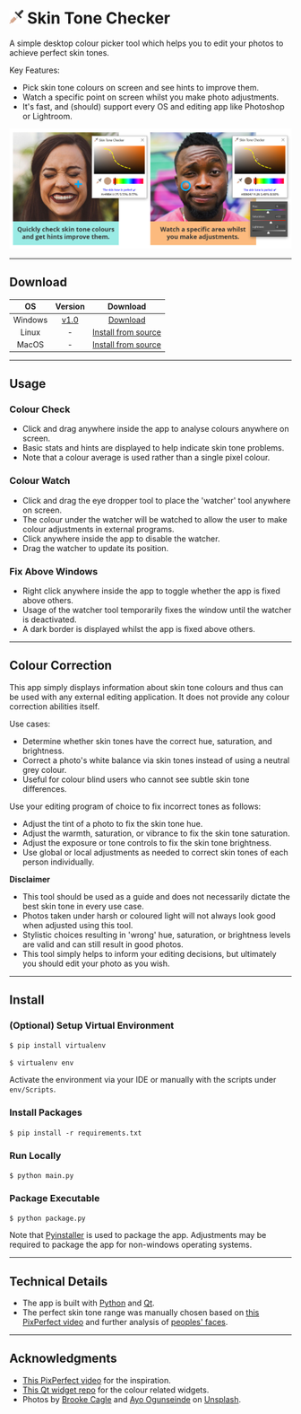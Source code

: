 # ![Icon](https://raw.githubusercontent.com/kangabru/skin-tone-checker/assets/readme/logo.png) Skin Tone Checker

A simple desktop colour picker tool which helps you to edit your photos to achieve perfect skin tones.

Key Features:
- Pick skin tone colours on screen and see hints to improve them.
- Watch a specific point on screen whilst you make photo adjustments.
- It's fast, and (should) support every OS and editing app like Photoshop or Lightroom.

![Banner Image](https://raw.githubusercontent.com/kangabru/skin-tone-checker/assets/readme/banner.jpg)

---

## Download

| OS | Version | Download |
|:---:|:---:|:---:|
| Windows | [v1.0](https://github.com/kangabru/skin-tone-checker/releases/tag/v1.0) | [Download](https://github.com/kangabru/skin-tone-checker/releases/download/v1.0/Skin.Tone.Checker.exe) |
| Linux | - | [Install from source](#Install) |
| MacOS | - | [Install from source](#Install) |

---

## Usage

### Colour Check
- Click and drag anywhere inside the app to analyse colours anywhere on screen.
- Basic stats and hints are displayed to help indicate skin tone problems.
- Note that a colour average is used rather than a single pixel colour.

### Colour Watch
- Click and drag the eye dropper tool to place the 'watcher' tool anywhere on screen.
- The colour under the watcher will be watched to allow the user to make colour adjustments in external programs.
- Click anywhere inside the app to disable the watcher.
- Drag the watcher to update its position.

### Fix Above Windows
- Right click anywhere inside the app to toggle whether the app is fixed above others.
- Usage of the watcher tool temporarily fixes the window until the watcher is deactivated.
- A dark border is displayed whilst the app is fixed above others.

---

## Colour Correction

This app simply displays information about skin tone colours and thus can be used with any external editing application. It does not provide any colour correction abilities itself.

Use cases:
- Determine whether skin tones have the correct hue, saturation, and brightness.
- Correct a photo's white balance via skin tones instead of using a neutral grey colour.
- Useful for colour blind users who cannot see subtle skin tone differences.

Use your editing program of choice to fix incorrect tones as follows:
- Adjust the tint of a photo to fix the skin tone hue.
- Adjust the warmth, saturation, or vibrance to fix the skin tone saturation.
- Adjust the exposure or tone controls to fix the skin tone brightness.
- Use global or local adjustments as needed to correct skin tones of each person individually.

**Disclaimer**

- This tool should be used as a guide and does not necessarily dictate the best skin tone in every use case.
- Photos taken under harsh or coloured light will not always look good when adjusted using this tool.
- Stylistic choices resulting in 'wrong' hue, saturation, or brightness levels are valid and can still result in good photos.
- This tool simply helps to inform your editing decisions, but ultimately you should edit your photo as you wish.

---

## Install

### (Optional) Setup Virtual Environment

`$ pip install virtualenv`

`$ virtualenv env`

Activate the environment via your IDE or manually with the scripts under `env/Scripts`.

### Install Packages

`$ pip install -r requirements.txt`

### Run Locally

`$ python main.py`

### Package Executable

`$ python package.py`

Note that [Pyinstaller](https://pyinstaller.readthedocs.io/en/stable/) is used to package the app. Adjustments may be required to package the app for non-windows operating systems.

---

## Technical Details

- The app is built with [Python](https://www.python.org/downloads/) and [Qt](https://pyqt5.com).
- The perfect skin tone range was manually chosen based on [this PixPerfect video](https://www.youtube.com/watch?v=Wvr8LCSuFjE) and further analysis of [peoples' faces](http://vis-www.cs.umass.edu/lfw/alpha_all_30.html).

---

## Acknowledgments

- [This PixPerfect video](https://www.youtube.com/watch?v=Wvr8LCSuFjE) for the inspiration.
- [This Qt widget repo](https://github.com/PyQt5/CustomWidgets) for the colour related widgets.
- Photos by [Brooke Cagle](https://unsplash.com/photos/HRZUzoX1e6w) and [Ayo Ogunseinde](https://unsplash.com/photos/sibVwORYqs0) on [Unsplash](https://unsplash.com/).